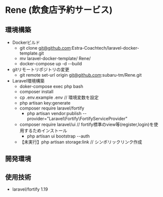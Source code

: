 # Rene (飲食店予約サービス)

## 環境構築
- Dockerビルド
  - git clone git@github.com:Estra-Coachtech/laravel-docker-template.git
  - mv laravel-docker-template/ Rene/
  - docker-compose up -d --build
- gitリモートリポジトリの変更
  - git remote set-url origin git@github.com:subaru-tm/Rene.git
- Laravel環境構築
  - doker-compose exec php bash
  - composer install
  - cp .env.example .env  // 環境変数を設定
  - php artisan key:generate
  - composer require laravel/fortify
    - php artisan vendor:publish --provider="Laravel\Fortify\FortifyServiceProvider"
  - composer require laravel/ui // fortify標準のview等(register,login)を使用するためインストール
    - php artisan ui bootstrap --auth
  - 【未実行】php artisan storage:link  // シンボリックリンク作成
## 開発環境

## 使用技術
- laravel/fortify 1.19
